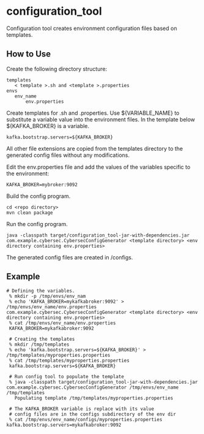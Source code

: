 # configuration_tool
Configuration tool creates environment configuration files based on templates.

## How to Use

Create the following directory structure:
```
templates
   < template >.sh and <template >.properties
envs
   env_name
       env.properties
```
Create templates for .sh and .properties.  Use ${VARIABLE_NAME} to substitute a variable value into the environment files.  In the template below ${KAFKA_BROKER} is  a variable.
```
kafka.bootstrap.servers=${KAFKA_BROKER}
```
All other file extensions are copied from the templates directory to the generated config files without any modifications.

Edit the env.properties file and add the values of the variables specific to the environment:
```
KAFKA_BROKER=mybroker:9092
```
Build the config program.
```
cd <repo directory>
mvn clean package
```

Run the config program. 
```
java -classpath target/configuration_tool-jar-with-dependencies.jar com.example.cybersec.CybersecConfigGenerator <template directory> <env directory containing env.properties>
```
The generated config files are created in <env dir>/configs.

## Example
```
# Defining the variables.
 % mkdir -p /tmp/envs/env_nam
 % echo 'KAFKA_BROKER=mykafkabroker:9092' > /tmp/envs/env_name/env.properties com.example.cybersec.CybersecConfigGenerator <template directory> <env directory containing env.properties>
 % cat /tmp/envs/env_name/env.properties 
 KAFKA_BROKER=mykafkabroker:9092

 # Creating the templates
 % mkdir /tmp/templates
 % echo 'kafka.bootstrap.servers=${KAFKA_BROKER}' > /tmp/templates/myproperties.properties
 % cat /tmp/templates/myproperties.properties 
 kafka.bootstrap.servers=${KAFKA_BROKER}

 # Run config tool to populate the template
 % java -classpath target/configuration_tool-jar-with-dependencies.jar com.example.cybersec.CybersecConfigGenerator /tmp/envs/env_name /tmp/templates
   Populating template /tmp/templates/myproperties.properties

 # The KAFKA_BROKER variable is replace with its value
 # config files are in the configs subdirectory of the env dir
 % cat /tmp/envs/env_name/configs/myproperties.properties 
kafka.bootstrap.servers=mykafkabroker:9092
```
